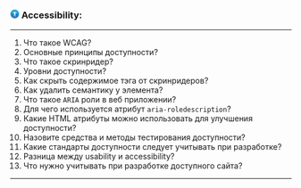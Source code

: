 <h3>
  <img src="../assets/Accessibility.png" width="16" height="16" />
  <span>Accessibility:</span>
</h3>

---
1. Что такое WCAG?
2. Основные принципы доступности?
3. Что такое скринридер?
4. Уровни доступности?
5. Как скрыть содержимое тэга от скринридеров?
6. Как удалить семантику у элемента?
7. Что такое `ARIA` роли в веб приложении?
8. Для чего используется атрибут `aria-roledescription`?
9. Какие HTML атрибуты можно использовать для улучшения доступности?
10. Назовите средства и методы тестирования доступности?
11. Какие стандарты доступности следует учитывать при разработке?
12. Разница между usability и accessibility?
13. Что нужно учитывать при разработке доступного сайта?
---
